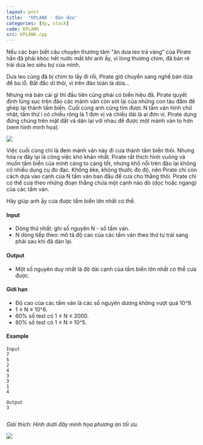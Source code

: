 ```yaml
---
layout: post
title:  "KPLANK - Bán dừa"
categories: [dp, stack]
code: KPLANK
src: KPLANK.cpp
---
```




Nếu các bạn biết câu chuyện thương tâm "ăn dưa leo trả vàng" của Pirate hẳn đã phải khóc hết nước mắt khi anh ấy, vì lòng thương chim, đã bán rẻ trái dưa leo siêu bự của mình.

Dưa leo cũng đã bị chim to lấy đi rồi, Pirate giờ chuyển sang nghề bán dừa để bù lỗ. Bất đắc dĩ thôi, vì trên đảo toàn là dừa...

Nhưng mà bán cái gì thì đầu tiên cũng phải có biển hiệu đã. Pirate quyết định lùng sục trên đảo các mảnh ván còn sót lại của những con tàu đắm để ghép lại thành tấm biển. Cuối cùng anh cũng tìm được N tấm ván hình chữ nhật, tấm thứ i có chiều rộng là 1 đơn vị và chiều dài là ai đơn vị. Pirate dựng đứng chúng trên mặt đất và dán lại với nhau để được một mảnh ván to hơn (xem hình minh họa).

![](http://i797.photobucket.com/albums/yy253/khanhptnk/planks.jpg)

Việc cuối cùng chỉ là đem mảnh ván này đi cưa thành tấm biển thôi. Nhưng hóa ra đây lại là công việc khó khăn nhất. Pirate rất thích hình vuông và muốn tấm biển của mình càng to càng tốt, nhưng khổ nỗi trên đảo lại không có nhiều dụng cụ đo đạc. Không êke, không thước đo độ, nên Pirate chỉ còn cách dựa vào cạnh của N tấm ván ban đầu để cưa cho thẳng thôi. Pirate chỉ có thể cưa theo những đoạn thẳng chứa một cạnh nào đó (dọc hoặc ngang) của các tấm ván.

Hãy giúp anh ấy cưa được tấm biển lớn nhất có thể.

#### Input

*   Dòng thứ nhất: ghi số nguyên N - số tấm ván.
*   N dòng tiếp theo: mô tả độ cao của các tấm ván theo thứ tự trái sang phải sau khi đã dán lại.

#### Output

*   Một số nguyên duy nhất là độ dài cạnh của tấm biển lớn nhất có thể cưa được.

#### Giới hạn

*   Độ cao của các tấm ván là các số nguyên dương không vượt quá 10^9.
*   1 ≤ N ≤ 10^6.
*   60% số test có 1 ≤ N ≤ 2000.
*   80% số test có 1 ≤ N ≤ 10^5.

#### Example

```
Input
7  
5  
2  
4  
3  
3  
1  
4  
  
Output
3  
  

```

_Giải thích: Hình dưới đây minh họa phương án tối ưu._

![](http://i797.photobucket.com/albums/yy253/khanhptnk/planks2-1.jpg)

<!--more-->

